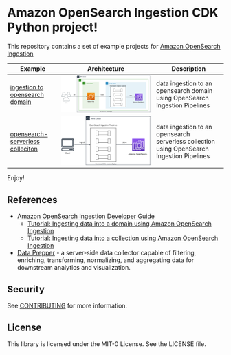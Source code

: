 # Amazon OpenSearch Ingestion CDK Python project!

This repository contains a set of example projects for [Amazon OpenSearch Ingestion](https://docs.aws.amazon.com/opensearch-service/latest/developerguide/ingestion.html)

| Example | Architecture | Description |
|---------|-------------|------|
| [ingestion to opensearch domain](./opensearch) | ![osis-domain-pipeline](./opensearch/osis-domain-pipeline.svg) | data ingestion to an opensearch domain using OpenSearch Ingestion Pipelines |
| [opensearch-serverless colleciton](./opensearch-serverless) | ![osis-collection-pipeline](./opensearch-serverless/osis-collection-pipeline.svg) | data ingestion to an opensearch serverless collection using OpenSearch Ingestion Pipelines |

Enjoy!

## References

 * [Amazon OpenSearch Ingestion Developer Guide](https://docs.aws.amazon.com/opensearch-service/latest/developerguide/ingestion.html)
   * [Tutorial: Ingesting data into a domain using Amazon OpenSearch Ingestion](https://docs.aws.amazon.com/opensearch-service/latest/developerguide/osis-get-started.html)
   * [Tutorial: Ingesting data into a collection using Amazon OpenSearch Ingestion](https://docs.aws.amazon.com/opensearch-service/latest/developerguide/osis-serverless-get-started.html)
 * [Data Prepper](https://opensearch.org/docs/latest/data-prepper/index/) - a server-side data collector capable of filtering, enriching, transforming, normalizing, and aggregating data for downstream analytics and visualization.

## Security

See [CONTRIBUTING](CONTRIBUTING.md#security-issue-notifications) for more information.

## License

This library is licensed under the MIT-0 License. See the LICENSE file.
